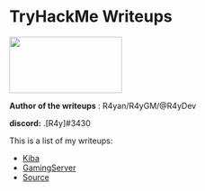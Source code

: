 # TryHackMe Writeups

<img src="https://assets.tryhackme.com/img/THMlogo.png" width="200" height="100">

**Author of the writeups** : R4yan/R4yGM/@R4yDev 

**discord:** .[R4y]#3430

This is a list of my writeups:


- [Kiba](/thm-writeups/Kiba/)
- [GamingServer](/thm-writeups/GamingServer/)
- [Source](/thm-writeups/Source/)
